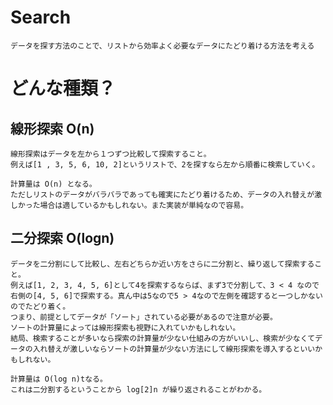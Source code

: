 # Search
    データを探す方法のことで、リストから効率よく必要なデータにたどり着ける方法を考える

# どんな種類？
## 線形探索 O(n)
    線形探索はデータを左から１つずつ比較して探索すること。
    例えば[1 , 3, 5, 6, 10, 2]というリストで、2を探すなら左から順番に検索していく。

    計算量は O(n) となる。
    ただしリストのデータがバラバラであっても確実にたどり着けるため、データの入れ替えが激しかった場合は適しているかもしれない。また実装が単純なので容易。

## 二分探索 O(logn)
    データを二分割にして比較し、左右どちらか近い方をさらに二分割と、繰り返して探索すること。
    例えば[1, 2, 3, 4, 5, 6]として4を探索するならば、まず3で分割して、3 < 4 なので右側の[4, 5, 6]で探索する。真ん中は5なので5 > 4なので左側を確認すると一つしかないのでたどり着く。
    つまり、前提としてデータが「ソート」されている必要があるので注意が必要。
    ソートの計算量によっては線形探索も視野に入れていかもしれない。
    結局、検索することが多いなら探索の計算量が少ない仕組みの方がいいし、検索が少なくてデータの入れ替えが激しいならソートの計算量が少ない方法にして線形探索を導入するといいかもしれない。

    計算量は O(log n)tなる。
    これは二分割するということから log[2]n が繰り返されることがわかる。